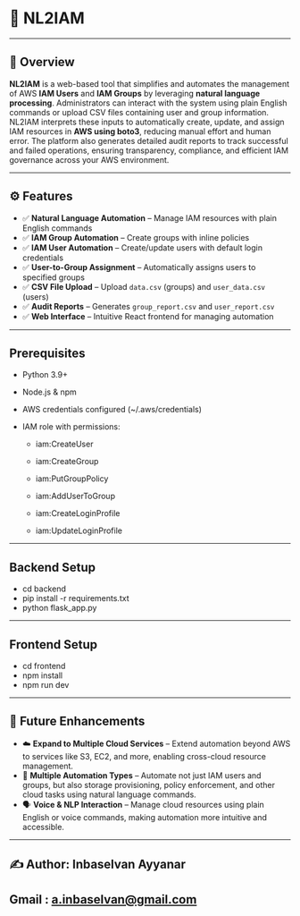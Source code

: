 # 🚀 NL2IAM

---

## 📌 Overview
**NL2IAM** is a web-based tool that simplifies and automates the management of AWS **IAM Users** and **IAM Groups** by leveraging **natural language processing**. Administrators can interact with the system using plain English commands or upload CSV files containing user and group information. NL2IAM interprets these inputs to automatically create, update, and assign IAM resources in **AWS using boto3**, reducing manual effort and human error. The platform also generates detailed audit reports to track successful and failed operations, ensuring transparency, compliance, and efficient IAM governance across your AWS environment.


---

## ⚙️ Features
- ✅ **Natural Language Automation** – Manage IAM resources with plain English commands  
- ✅ **IAM Group Automation** – Create groups with inline policies  
- ✅ **IAM User Automation** – Create/update users with default login credentials  
- ✅ **User-to-Group Assignment** – Automatically assigns users to specified groups  
- ✅ **CSV File Upload** – Upload `data.csv` (groups) and `user_data.csv` (users)  
- ✅ **Audit Reports** – Generates `group_report.csv` and `user_report.csv`  
- ✅ **Web Interface** – Intuitive React frontend for managing automation  

---


## Prerequisites
- Python 3.9+

- Node.js & npm

- AWS credentials configured (~/.aws/credentials)

- IAM role with permissions:

  - iam:CreateUser

  - iam:CreateGroup

  - iam:PutGroupPolicy

  - iam:AddUserToGroup

  - iam:CreateLoginProfile

  - iam:UpdateLoginProfile

---

## Backend Setup

- cd backend
- pip install -r requirements.txt
- python flask_app.py   

--- 
## Frontend Setup

- cd frontend
- npm install
- npm run dev 

---

## 🚀 Future Enhancements

- ☁️ **Expand to Multiple Cloud Services** – Extend automation beyond AWS to services like S3, EC2, and more, enabling cross-cloud resource management.  
- 🤖 **Multiple Automation Types** – Automate not just IAM users and groups, but also storage provisioning, policy enforcement, and other cloud tasks using natural language commands.  
- 🗣️ **Voice & NLP Interaction** – Manage cloud resources using plain English or voice commands, making automation more intuitive and accessible.  
---

## ✍️ Author: Inbaselvan Ayyanar 
## Gmail : a.inbaselvan@gmail.com
